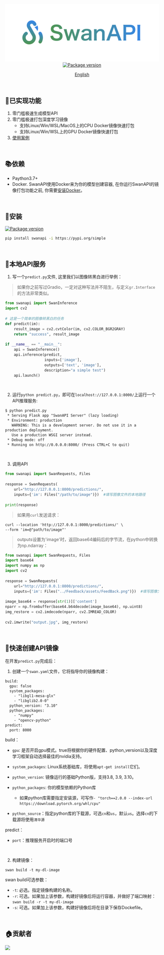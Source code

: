 <div align="center">
<img src="assets/logo.png" width="600">
</div>
<div align="center">
  <a href="https://pypi.org/project/swanapi" target="_blank">
    <img src="https://img.shields.io/pypi/v/swanapi?color=%2334D058&label=pypi%20package" alt="Package version"></a>
</div>
 <p align="center"><a href="README_EN.md">English</a></p>

 <br>



## 🥳已实现功能

1. 零门槛极速生成模型API
2. 零门槛极速打包深度学习镜像
   - 支持Linux/Win/WSL/MacOS上的CPU Docker镜像快速打包
   - 支持Linux/Win/WSL上的GPU Docker镜像快速打包
3. [使用案例](https://github.com/SwanHubX/SwanAPI_Examples)

<br>

## 📚依赖

- Paython3.7+
- Docker. SwanAPI使用Docker来为你的模型创建容器, 在你运行SwanAPI的镜像打包功能之前, 你需要[安装Docker](https://docs.docker.com/get-docker/)。

<br>

## 🔧安装

<a href="https://pypi.org/project/swanapi" target="_blank">
    <img src="https://img.shields.io/pypi/v/swanapi?color=%2334D058&label=pypi%20package" alt="Package version"></a>

```bash
pip install swanapi -i https://pypi.org/simple
```

<br>

## 🚀本地API服务

1. 写一个`predict.py`文件, 这里我们以图像转黑白进行举例：

> 如果你之前写过Gradio，一定对这种写法并不陌生，与定义`gr.Interface`的方法非常类似。

```python
from swanapi import SwanInference
import cv2

# 这是一个简单的图像转黑白的任务
def predict(im):
    result_image = cv2.cvtColor(im, cv2.COLOR_BGR2GRAY)
    return "success", result_image

if __name__ == "__main__":
    api = SwanInference()
    api.inference(predict,
                  inputs=['image'],
                  outputs=['text', 'image'],
                  description="a simple test")
    api.launch()
```
<br>

2. 运行`python predict.py`，即可在`localhost://127.0.0.1:8000/`上运行一个API推理服务:

```console
$ python predict.py
 * Serving Flask app "SwanAPI Server" (lazy loading)
 * Environment: production
   WARNING: This is a development server. Do not use it in a production deployment.
   Use a production WSGI server instead.
 * Debug mode: off
 * Running on http://0.0.0.0:8000/ (Press CTRL+C to quit)
```
<br>

3. 调用API

```python
from swanapi import SwanRequests, Files

response = SwanRequests(
    url="http://127.0.0.1:8000/predictions/",
    inputs={'im': Files("/path/to/image")})  #填写图像文件的本地路径

print(response) 
```

> 如果用`curl`发送请求：

```
curl --location 'http://127.0.0.1:8000/predictions/' \
--form 'im=@"path/to/image"'
```

> outputs设置为'image'时，返回base64编码后的字节流，在python中转换为np.ndarray：

```python
from swanapi import SwanRequests, Files
import base64
import numpy as np
import cv2

response = SwanRequests(
    url="http://127.0.0.1:8000/predictions/",
    inputs={'im': Files("../Feedback/assets/FeedBack.png")})  #填写图像文件的本地路径

image_base64 = response[str(1)]['content']
nparr = np.frombuffer(base64.b64decode(image_base64), np.uint8)
img_restore = cv2.imdecode(nparr, cv2.IMREAD_COLOR)

cv2.imwrite("output.jpg", img_restore)
```
<br>



## 🚀快速创建API镜像

在开发`predict.py`完成后：

1. 创建一个`swan.yaml`文件，它将指导你的镜像构建：

```
build:
  gpu: false
  system_packages:
    - "libgl1-mesa-glx"
    - "libglib2.0-0"
  python_version: "3.10"
  python_packages:
    - "numpy"
    - "opencv-python"
predict:
  port: 8000
```

build：

- `gpu`: 是否开启gpu模式。true将根据你的硬件配置、python_version以及深度学习框架自动选择最佳的nvidia支持。

- `system_packages`: Linux系统基础库，将使用`apt-get install`它们。

- `python_version`: 镜像运行的基础Python版，支持3.8, 3.9, 3.10。

- `python_packages`: 你的模型依赖的Python库
  - 如果python库需要指定安装源，可写作`- "torch==2.0.0 --index-url https://download.pytorch.org/whl/cpu"`
  
- `python_source`：指定python库的下载源，可选`cn`和`us`，默认`us`。选择`cn`的下载源将使用`清华源`

predict：

- `port`：推理服务开启时的端口号

<br>

2. 构建镜像：

```
swan build -t my-dl-image
```

swan build可选参数：

- `-t`: 必选。指定镜像构建的名称。
- `-r`: 可选。如果加上该参数，构建好镜像后将运行容器，并做好了端口映射：`swan build -r -t my-dl-image`
- `-s`: 可选。如果加上该参数，构建好镜像后将在目录下保存Dockefile。

<br>

## 🏠贡献者

<a href="https://github.com/BlackSwanXDU/SwanAPI/graphs/contributors">
  <img src="https://contrib.rocks/image?repo=SwanHubX/SwanAPI" /></a>

